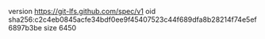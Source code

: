 version https://git-lfs.github.com/spec/v1
oid sha256:c2c4eb0845acfe34bdf0ee9f45407523c44f689dfa8b28214f74e5ef6897b3be
size 6450
